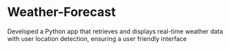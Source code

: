 # Weather-Forecast
Developed a Python app that retrieves and displays real-time weather data with user location detection, ensuring a user friendly interface
